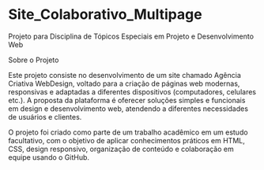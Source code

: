 # Site_Colaborativo_Multipage
Projeto para Disciplina de Tópicos Especiais em Projeto e Desenvolvimento Web

Sobre o Projeto

Este projeto consiste no desenvolvimento de um site chamado Agência Criativa WebDesign, voltado para a criação de páginas web modernas, responsivas e adaptadas a diferentes dispositivos (computadores, celulares etc.). A proposta da plataforma é oferecer soluções simples e funcionais em design e desenvolvimento web, atendendo a diferentes necessidades de usuários e clientes.

O projeto foi criado como parte de um trabalho acadêmico em um estudo facultativo, com o objetivo de aplicar conhecimentos práticos em HTML, CSS, design responsivo, organização de conteúdo e colaboração em equipe usando o GitHub.
